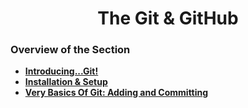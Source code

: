 <h1 align="center">The Git & GitHub</h1>

### Overview of the Section
* **[Introducing...Git!](https://github.com/tsokac2/-_-_Git_and_GitHub_CheatSheet/blob/main/%2301_Introducing_Git.MD)**
* **[Installation & Setup](https://github.com/tsokac2/-_-_Git_and_GitHub_CheatSheet/blob/main/%2302_Installation_and_Setup.MD)**
* **[Very Basics Of Git: Adding and Committing](https://github.com/tsokac2/-_-_Git_and_GitHub_CheatSheet/blob/main/%2303_Basics_Of_Git.MD)**








